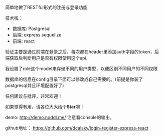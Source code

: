 简单地做了RESTful形式的注册与登录功能

技术栈：
 - 数据库: Postgresql
 - 后端: express sequelize
 - 前端: react

验证主要是通过前端在登录之后，每次都在header里添加auth字段的token，后端获取后判断用户是否有权限使用这个api.

我设置了role这个model来存储不同的用户类型，以便区别不同用户的不同权限

数据库的信息在config目录下面可以修改成自己需要的。(前提是你装了postgresql并且环境配置好了)

任何建议与批评，非常欢迎！

如果觉得有用，请各位大大给个**Star**呗！

demo: http://demo.noddl.me/
注意看console的输出。

github地址： https://github.com/dcalsky/login-register-express-react
